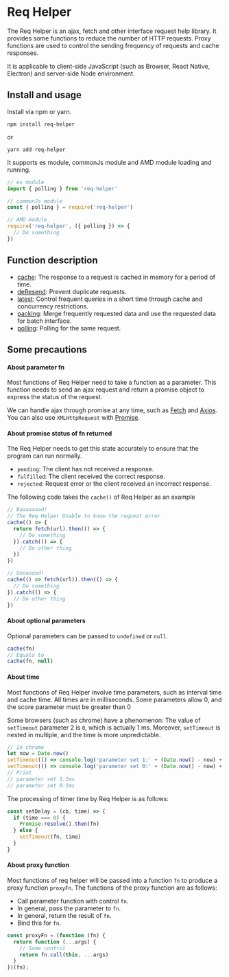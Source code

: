 # Req Helper

The Req Helper  is an ajax, fetch and other interface request help library. It provides some functions to reduce the number of HTTP requests. Proxy functions are used to control the sending frequency of requests and cache responses.

It is applicable to client-side JavaScript (such as Browser, React Native, Electron) and server-side Node environment.

## Install and usage

Install via npm or yarn.
```shell
npm install req-helper
```
or
```shell
yarn add req-helper
```

It supports es module, commonJs module and AMD module loading and running.
```js
// es module
import { polling } from 'req-helper'
```

```js
// commonJs module
const { polling } = require('req-helper')
```
```js
// AMD module
require('req-helper', ({ polling }) => { 
  // Do something
})
```

## Function description
- [cache](#cache): The response to a request is cached in memory for a period of time.
- [deResend](#deResend): Prevent duplicate requests.
- [latest](#latest): Control frequent queries in a short time through cache and concurrency restrictions.
- [packing](#packing): Merge frequently requested data and use the requested data for batch interface.
- [polling](#polling): Polling for the same request.


## Some precautions

#### About parameter fn
Most functions of Req Helper need to take a function as a parameter. This function needs to send an ajax request and return a promise object to express the status of the request. 

We can handle ajax through promise at any time, such as [Fetch](https://developer.mozilla.org/en-US/docs/Web/API/Fetch_API) and [Axios](https://axios-http.com/). You can also use `XMLHttpRequest` with [Promise](https://developer.mozilla.org/en-US/docs/Web/JavaScript/Reference/Global_Objects/Promise).


#### About promise status of fn returned
The Req Helper needs to get this state accurately to ensure that the program can run normally.
- `pending`: The client has not received a response.
- `fulfilled`: The client received the correct response.
- `rejected`: Request error or the client received an incorrect response.

The following code takes the `cache()` of Req Helper as an example
```js
// Baaaaaaad!
// The Req Helper Unable to know the request error
cache(() => {
  return fetch(url).then(() => {
    // Do something
  }).catch(() => {
    // Do other thing
  })
})

// Gooooood!
cache(() => fetch(url)).then(() => {
  // Do something
}).catch(() => {
  // Do other thing
})

```

#### About optional parameters
Optional parameters can be passed to `undefined` or `null`.
```js
cache(fn)
// Equals to
cache(fn, null)
```

#### About time 
Most functions of Req Helper involve time parameters, such as interval time and cache time. All times are in milliseconds. Some parameters allow 0, and the score parameter must be greater than 0

Some browsers (such as chrome) have a phenomenon: The value of `setTimeout` parameter 2 is `0`, which is actually 1 ms. Moreover, `setTimeout` is nested in multiple, and the time is more unpredictable.
```js
// In chrome
let now = Date.now()
setTimeout(() => console.log('parameter set 1:' + (Date.now() - now) + 'ms'), 1)
setTimeout(() => console.log('parameter set 0:' + (Date.now() - now) + 'ms'), 0)
// Print
// parameter set 1:1ms
// parameter set 0:1ms
```
The processing of timer time by Req Helper is as follows:
```js
const setDelay = (cb, time) => {
  if (time === 0) {
    Promise.resolve().then(fn)
  } else {
    setTimeout(fn, time)
  }
}
```

#### About proxy function
Most functions of req helper will be passed into a function `fn` to produce a proxy function `proxyFn`. The functions of the proxy function are as follows:
- Call parameter function with control `fn`.
- In general, pass the parameter to `fn`.
- In general, return the result of `fn`.
- Bind this for `fn`.

```js
const proxyFn = (function (fn) {
  return function (...args) {
    // Some control 
    return fn.call(this, ...args)
  }
})(fn);
```
 